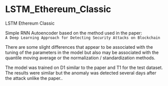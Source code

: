 # LSTM_Ethereum_Classic
LSTM Ethereum Classic

Simple RNN Autoencoder based on the method used in the paper: <br>
 `A Deep Learning Approach for Detecting Security Attacks on Blockchain`
 
 There are some slight differences that appear to be associated with the tuning of the parameters in the model but also may be associated with the quantile moving average or the normalization / standardization methods.

The model was trained on D1 similar to the paper and T1 for the test dataset. The results were similar but the anomaly was detected several days after the attack unlike the paper..
